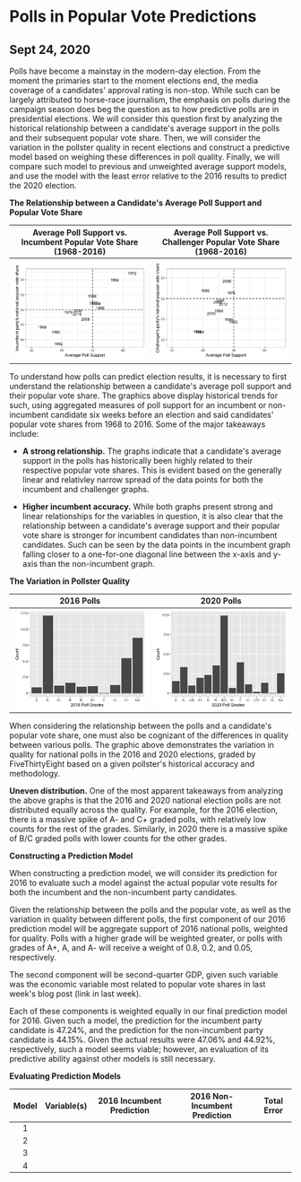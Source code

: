 # Polls in Popular Vote Predictions
## Sept 24, 2020

Polls have become a mainstay in the modern-day election. From the moment the primaries start to the moment elections end, the media coverage of a candidates' approval rating is non-stop. While such can be largely attributed to horse-race journalism, the emphasis on polls during the campaign season does beg the question as to how predictive polls are in presidential elections. We will consider this question first by analyzing the historical relationship between a candidate's average support in the polls and their subsequent popular vote share. Then, we will consider the variation in the pollster quality in recent elections and construct a predictive model based on weighing these differences in poll quality. Finally, we will compare such model to previous and unweighted average support models, and use the model with the least error relative to the 2016 results to predict the 2020 election.

**The Relationship between a Candidate's Average Poll Support and Popular Vote Share** 

Average Poll Support vs. Incumbent Popular Vote Share (1968-2016) |  Average Poll Support vs. Challenger Popular Vote Share (1968-2016)
:-------------------------:|:-------------------------:
![](Polls1.png)|![](Polls2.png)

To understand how polls can predict election results, it is necessary to first understand the relationship between a candidate's average poll support and their popular vote share. The graphics above display historical trends for such, using aggregated measures of poll support for an incumbent or non-incumbent candidate six weeks before an election and said candidates' popular vote shares from 1968 to 2016. Some of the major takeaways include:

* **A strong relationship.** The graphs indicate that a candidate's average support in the polls has historically been highly related to their respective popular vote shares. This is evident based on the generally linear and relativley narrow spread of the data points for both the incumbent and challenger graphs. 

* **Higher incumbent accuracy.** While both graphs present strong and linear relationships for the variables in question, it is also clear that the relationship between a candidate's average support and their popular vote share is stronger for incumbent candidates than non-incumbent candidates. Such can be seen by the data points in the incumbent graph falling closer to a one-for-one diagonal line between the x-axis and y-axis than the non-incumbent graph. 

**The Variation in Pollster Quality** 

2016 Polls  |  2020 Polls
:-------------------------:|:-------------------------:
![](Polls3.png)|![](Poll4.png)

When considering the relationship between the polls and a candidate's popular vote share, one must also be cognizant of the differences in quality between various polls. The graphic above demonstrates the variation in quality for national polls in the 2016 and 2020 elections, graded by FiveThirtyEight based on a given pollster's historical accuracy and methodology.

**Uneven distribution.** One of the most apparent takeaways from analyzing the above graphs is that the 2016 and 2020 national election polls are not distributed equally across the quality. For example, for the 2016 election, there is a massive spike of A- and C+ graded polls, with relatively low counts for the rest of the grades. Similarly, in 2020 there is a massive spike of B/C graded polls with lower counts for the other grades.

**Constructing a Prediction Model** 

When constructing a prediction model, we will consider its prediction for 2016 to evaluate such a model against the actual popular vote results for both the incumbent and the non-incumbent party candidates.

Given the relationship between the polls and the popular vote, as well as the variation in quality between different polls, the first component of our 2016 prediction model will be aggregate support of 2016 national polls, weighted for quality. Polls with a higher grade will be weighted greater, or polls with grades of A+, A, and A- will receive a weight of 0.8, 0.2, and 0.05, respectively.

The second component will be second-quarter GDP, given such variable was the economic variable most related to popular vote shares in last week's blog post (link in last week).

Each of these components is weighted equally in our final prediction model for 2016. Given such a model, the prediction for the incumbent party candidate is 47.24%, and the prediction for the non-incumbent party candidate is 44.15%. Given the actual results were 47.06% and 44.92%, respectively, such a model seems viable; however, an evaluation of its predictive ability against other models is still necessary.


**Evaluating Prediction Models** 

| Model  | Variable(s)  | 2016 Incumbent Prediction  | 2016 Non-Incumbent Prediction  | Total Error  |
|:-:|:-:|:-:|:-:|:-:|
|  1 |   |   |   |   |
|  2 |   |   |   |   |
|  3 |   |   |   |   |
|  4 |   |   |   |   |














